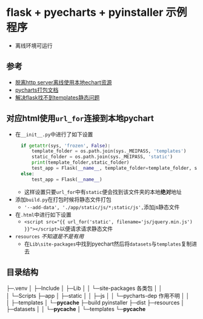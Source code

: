 # flask + pyecharts + pyinstaller 示例程序
- 离线环境可运行

## 参考
- [脱离http server离线使用本地echart资源](https://zhuanlan.zhihu.com/p/586325992)
- [pycharts打包文档](https://pyecharts.org/#/zh-cn/pyinstaller_pack)
- [解决flask找不到templates静态问题](https://github.com/ciscomonkey/flask-pyinstaller/tree/master)

## 对应html使用`url_for`连接到本地pychart
- 在`__init__.py`中进行了如下设置
  ```python
    if getattr(sys, 'frozen', False):
        template_folder = os.path.join(sys._MEIPASS, 'templates')
        static_folder = os.path.join(sys._MEIPASS, 'static')
        print(template_folder,static_folder)
        test_app = Flask(__name__, template_folder=template_folder, static_folder=static_folder)
    else:
        test_app = Flask(__name__)
  ```
  - 这样设置只要`url_for`中有`static`便会找到该文件夹的本地**绝对**地址
- 添加`build.py`在打包时候将静态文件打包
  - `'--add-data', './app/static/js/*;static/js',`添加js静态文件
- 在`.html`中进行如下设置
  - `<script src="{{ url_for('static', filename='js/jquery.min.js') }}"></script>`以便请求请求静态文件
- `resources` *不知道是不是有用*
  - 在`Lib\site-packages`中找到pyechart然后将`datasets`与`templates`复制进去

## 目录结构
├─.venv
│  ├─Include
│  ├─Lib
│  │  └─site-packages 各类包
│  │      
│  └─Scripts
├─app
│  ├─static
│  │  ├─js
│  │  └─pycharts-dep 作用不明
│  │      
│  ├─templates
│  └─__pycache__
├─build pyinstaller
├─dist
├─resources
│  ├─datasets
│  │  └─__pycache__
│  └─templates
└─__pycache__